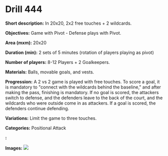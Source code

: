 # Drill 444

**Short description:**
In 20x20, 2x2 free touches + 2 wildcards.

**Objectives:**
Game with Pivot - Defense plays with Pivot.

**Area (mxm):**
20x20

**Duration (min):**
2 sets of 5 minutes (rotation of players playing as pivot)

**Number of players:**
8-12 Players + 2 Goalkeepers.

**Materials:**
Balls, movable goals, and vests.

**Progression:**
A 2 vs 2 game is played with free touches. To score a goal, it is mandatory to "connect with the wildcards behind the baseline," and after making the pass, finishing is mandatory. If no goal is scored, the attackers switch to defense, and the defenders leave to the back of the court, and the wildcards who were outside come in as attackers. If a goal is scored, the defenders continue defending.

**Variations:**
Limit the game to three touches.

**Categories:**
Positional Attack

**:**


**Images:**
![](https://www.coachingfutsal.com/\images\68883c1145ebde8c72e9a83ea3f8f6b00f719aeab390d1ce43fef4c6bf57291c40b7b719a5344000a5eb4e0314073433f58c325ce4871122aaadc4964caaec224e1396d5ae0bc.jpg)

